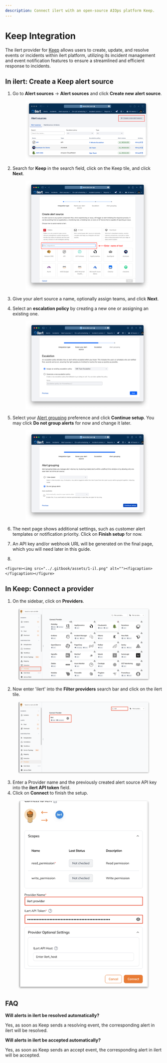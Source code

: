 ```yaml
---
description: Connect ilert with an open-source AIOps platform Keep.
---
```


# Keep Integration

The ilert provider for [Keep](https://docs.keephq.dev/overview/introduction) allows users to create, update, and resolve events or incidents within ilert platform, utilizing its incident management and event notification features to ensure a streamlined and efficient response to incidents.

## In ilert: Create a Keep alert source <a href="#create-alarm-source" id="create-alarm-source"></a>

1.  Go to **Alert sources** -> **Alert sources** and click **Create new alert source**.

    <figure><img src="../.gitbook/assets/Screenshot 2023-08-28 at 10.21.10.png" alt=""><figcaption></figcaption></figure>
2.  Search for **Keep** in the search field, click on the Keep tile, and click **Next**.&#x20;

    <figure><img src="../.gitbook/assets/Screenshot 2023-08-28 at 10.24.23.png" alt=""><figcaption></figcaption></figure>
3. Give your alert source a name, optionally assign teams, and click **Next**.
4.  Select an **escalation policy** by creating a new one or assigning an existing one.

    <figure><img src="../.gitbook/assets/Screenshot 2023-08-28 at 11.37.47.png" alt=""><figcaption></figcaption></figure>
5.  Select your [Alert grouping](../alerting/alert-sources.md#alert-grouping) preference and click **Continue setup**. You may click **Do not group alerts** for now and change it later.&#x20;

    <figure><img src="../.gitbook/assets/Screenshot 2023-08-28 at 11.38.24.png" alt=""><figcaption></figcaption></figure>
6. The next page shows additional settings, such as customer alert templates or notification priority. Click on **Finish setup** for now.
7. An API key and/or webhook URL will be generated on the final page, which you will need later in this guide.
8.

    <figure><img src="../.gitbook/assets/1-il.png" alt=""><figcaption></figcaption></figure>

## In Keep: Connect a provider

1. On the sidebar, click on **Providers**.

<figure><img src="../.gitbook/assets/1 (13).png" alt="" width="563"><figcaption></figcaption></figure>

2. Now enter 'ilert' into the **Filter providers** search bar and click on the ilert tile.

<figure><img src="../.gitbook/assets/2 (11).png" alt="" width="563"><figcaption></figcaption></figure>

3. Enter a Provider name and the previously created alert source API key into the **ilert API token** field.
4. Click on **Connect** to finish the setup.

<figure><img src="../.gitbook/assets/3 (10).png" alt="" width="563"><figcaption></figcaption></figure>

## FAQ <a href="#faq" id="faq"></a>

**Will alerts in ilert be resolved automatically?**

Yes, as soon as Keep sends a resolving event, the corresponding alert in ilert will be resolved.

**Will alerts in ilert be accepted automatically?**

Yes, as soon as Keep sends an accept event, the corresponding alert in ilert will be accepted.

